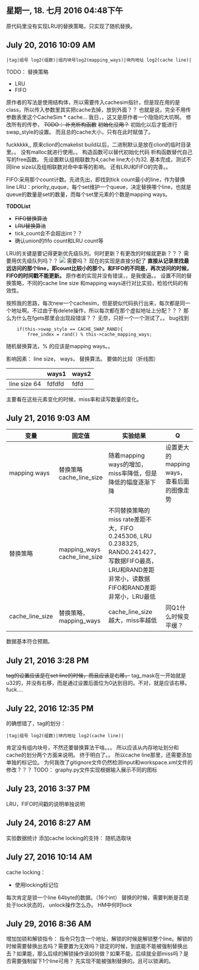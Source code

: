 ## 星期一, 18. 七月 2016 04:48下午 
原代码里没有实现LRU的替换策略，只实现了随机替换。
## July 20, 2016 10:09 AM
```
|tag|组号 log2(组数)|组内块号log2(mapping_ways)|块内地址 log2(cache line)|
```
TODO：
替换策略
+ LRU
+ FIFO

原作者的写法是使用结构体，所以需要传入cachesim指针，但是现在用的是class，所以传入参数里其实把cache去掉，放到外面？？
也就是说，完全不用传参数表里这个CacheSim * cache...
我日，，这又是原作者一个隐隐的大坑啊。
修改所有的传参，
~~TODO：
补充析构函数~~
~~初始化没用？~~
初始化以后才能进行swap_style的设置。
而且总的cache大小，只有在此时赋值了。

fuckkkkk,,
原来clion的cmakelist build以后，二进制默认是放在clion的临时目录里。。
没有malloc就进行使用。。
构造函数可以替代初始化代码
析构函数替代自己写的free函数。
先设置默认组相联数为4,cache line大小为32.
基本完成，测试不同line size以及组相联数对命中率等的影响。
还有LRU和FIFO的完善。。


FIFO:采用那个count计数。先进先出，即找到tick count最小的line，作为替换line
LRU：priority_quque，每个set维护一个queue，决定替换哪个line，也就是queue的数量是set的数量，而每个set里元素的个数是mapping ways。


**TODOList**

+ ~~FIFO替换算法~~
+ ~~LRU替换算法~~
+ tick_count会不会超出int？？
+ 确认union的fifo count和LRU count等

LRU的关键是要记得更新优先级队列。何时更新？有更改的时候就更新？？？
需要用优先级队列吗？？
![](http://my.csdn.net/uploads/201205/24/1337859321_3597.png)
需要吗？
现在的实现是直接分配了
**直接从记录里找最远访问的那个line，即count比较小的那个。和FIFO的不同是，再次访问的时候，FIFO的时间戳不能更新。**
原作者的实现并没有错误，，是我傻逼。。
设置不同的替换策略，不同的cache line size 和mapping ways进行对比实验，检验代码的有效性。


按照我的思路，每次new一个cachesim，但是貌似代码执行出来，每次都是同一个地址啊。不过由于有delete操作，所以每次都在那个虚拟地址上分配？？？
那么为什么在fgets那里会出现段错误？？
无奈，只好一个一个测试了。。
bug找到
```
    if(this->swap_style == CACHE_SWAP_RAND){
        free_index = rand() % this->cache_mapping_ways;
```
随机替换算法，% 的应该是mapping ways。。

影响因素：
line size， ways， 替换算法。
要做的比较（折线图）

||ways1|ways2|
|-|-|-|
|line size 64|fdfdfd|fdfd

主要看在这些元素变化的时候，miss率和读写数量的变化。
## July 21, 2016 9:03 AM

|变量|固定值|实验结果|Q|
|-|-|-|-|
|mapping ways|替换策略 cache_line_size|随着mapping ways的增加，miss率降低，但是降低的幅度逐渐下降|设置更大的mapping ways，查看后面的图像走势|
|替换策略|mapping_ways cache_line_size|不同替换策略的miss rate差距不大，FIFO 0.245306, LRU 0.238325, RAND0.241427，写数据FIFO最高，LRU和RAND差距非常小，读数据FIFO和RAND差距非常小，LRU最低||
|cache_line_size|替换策略，mapping_ways|cache_line_size 越大，miss率越低|同Q1什么时候变平缓？|

数据基本符合预期。

## July 21, 2016 3:28 PM
~~tag的设置应该是在set line的时候，而且应该是右移，~~
tag_mask在一开始就是u32的，并没有右移，而是通过设置后面位为0达到目的。不对，就是应该右移。
fuck....
## July 22, 2016 12:35 PM
的确想错了，tag的划分：
```
|tag|组号 log2(组数)|块内地址 log2(cache line)|
```
肯定没有组内块号，不然还要替换算法干啥。。。
所以应该从内存地址划分和cache的划分两个方面来说明。
终于明白了。。
所以cache line那里，还需要添加单独的标记位。
为何我改了gitignore文件仍然检测input和workspace.xml文件的修改？？？
TODO：
graphy.py文件实现根据输入展示不同的图标

## July 23, 2016 3:37 PM
LRU，FIFO时间戳的说明单独说明
## July 24, 2016 8:27 AM
实验数据统计
添加cache locking的支持：
随机选取块
## July 27, 2016 10:14 AM
cache locking：

+ 使用locking标记位


每次肯定是锁一个line 64byte的数据。（16个int）
替换的时候，需要判断是否是处于lock状态的，
unlock操作怎么办。
HM中何时lock
## July 29, 2016 8:36 AM
增加加锁和解锁指令：
指令只包含一个地址，解锁的时候是解锁整个line。解锁的时候需要替换出去吗？需要置为无效吗？锁定的时候，到底能不能被强制替换出去？如果能，那么后续的解锁操作该如何做？如果不能，后续就全部miss吗？是否需要强制留下1个line可用？
先实现不能被强制替换的。且可以锁满的。


















